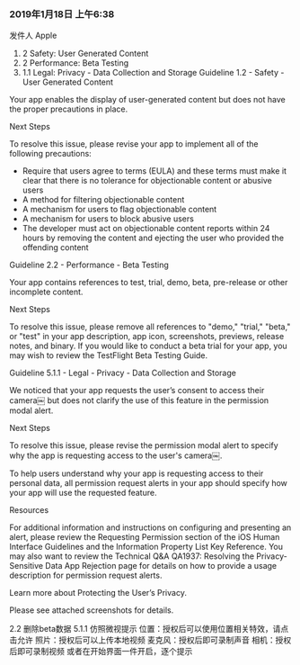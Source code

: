 ### 2019年1月18日 上午6:38
发件人 Apple
1. 2 Safety: User Generated Content
2. 2 Performance: Beta Testing
5. 1.1 Legal: Privacy - Data Collection and Storage
Guideline 1.2 - Safety - User Generated Content


Your app enables the display of user-generated content but does not have the proper precautions in place.

Next Steps

To resolve this issue, please revise your app to implement all of the following precautions:

- Require that users agree to terms (EULA) and these terms must make it clear that there is no tolerance for objectionable content or abusive users
- A method for filtering objectionable content
- A mechanism for users to flag objectionable content
- A mechanism for users to block abusive users
- The developer must act on objectionable content reports within 24 hours by removing the content and ejecting the user who provided the offending content

Guideline 2.2 - Performance - Beta Testing


Your app contains references to test, trial, demo, beta, pre-release or other incomplete content.

Next Steps

To resolve this issue, please remove all references to "demo," "trial," "beta," or "test" in your app description, app icon, screenshots, previews, release notes, and binary. If you would like to conduct a beta trial for your app, you may wish to review the TestFlight Beta Testing Guide.

Guideline 5.1.1 - Legal - Privacy - Data Collection and Storage


We noticed that your app requests the user’s consent to access their camera￼ but does not clarify the use of this feature in the permission modal alert.

Next Steps

To resolve this issue, please revise the permission modal alert to specify why the app is requesting access to the user's camera￼.

To help users understand why your app is requesting access to their personal data, all permission request alerts in your app should specify how your app will use the requested feature.

Resources

For additional information and instructions on configuring and presenting an alert, please review the Requesting Permission section of the iOS Human Interface Guidelines and the Information Property List Key Reference. You may also want to review the Technical Q&A QA1937: Resolving the Privacy-Sensitive Data App Rejection page for details on how to provide a usage description for permission request alerts.

Learn more about Protecting the User’s Privacy.

Please see attached screenshots for details.

2.2 删除beta数据
5.1.1 仿照微视提示
 位置：授权后可以使用位置相关特效，请点击允许
 照片：授权后可以上传本地视频
 麦克风：授权后即可录制声音
 相机：授权后即可录制视频
或者在开始界面一件开启，逐个提示


